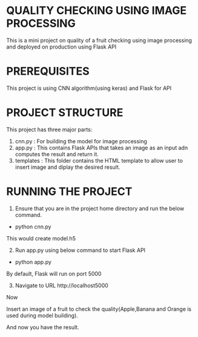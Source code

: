 # QUALITY CHECKING USING IMAGE PROCESSING

This is a mini project on quality of a fruit checking using image processing and deployed on production using Flask API

# PREREQUISITES

This project is using CNN algorithm(using keras) and Flask for API

# PROJECT STRUCTURE

This project has three major parts:
1. cnn.py : For building the model for image processing
2. app.py : This contains Flask APIs that takes an image as an input adn computes the result and return it.
3. templates : This folder contains the HTML template to allow user to insert image and diplay the desired result.

# RUNNING THE PROJECT

1. Ensure that you are in the project home directory and run the below command.

* python cnn.py

This would create model.h5

2. Run app.py using below command to start Flask API

* python app.py

By default, Flask will run on port 5000

3. Navigate to URL http://localhost5000

Now

Insert an image of a fruit to check the quality(Apple,Banana and Orange is used during model building).

And now you have the result.
